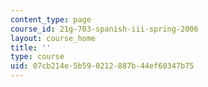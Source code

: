 ```yaml
---
content_type: page
course_id: 21g-703-spanish-iii-spring-2006
layout: course_home
title: ''
type: course
uid: 07cb214e-5b59-0212-887b-44ef60347b75
---
```

